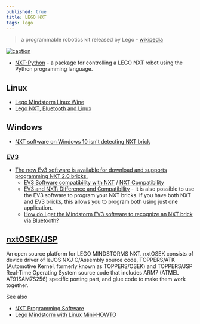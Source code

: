 ```yaml
---
published: true
title: LEGO NXT
tags: lego
---
```

> a programmable robotics kit released by Lego - [wikipedia](https://en.wikipedia.org/wiki/Lego_Mindstorms_NXT)

[![caption](http://robotsquare.com/wp-content/uploads/2013/07/rcxnxtev3-550x198.jpg)](http://robotsquare.com/2013/07/16/ev3-nxt-compatibility/)

- [NXT-Python](https://github.com/schodet/nxt-python) - a package for controlling a LEGO NXT robot using the Python programming language.

## Linux
- [Lego Mindstorm Linux Wine](https://visitawinery.info/l-wine/lego-mindstorm-linux-wine.html)
- [Lego NXT, Bluetooth and Linux](https://www.cs.uleth.ca/~benkoczi/3720/data/NXT_Bluetooth_handout-jeremy.pdf)


## Windows
- [NXT software on Windows 10 isn't detecting NXT brick](https://bricks.stackexchange.com/questions/14831/nxt-software-on-windows-10-isnt-detecting-nxt-brick)

### [EV3](https://education.lego.com/en-us/downloads/mindstorms-ev3/software)
- [The new Ev3 software is available for download and supports programming NXT 2.0 bricks.](https://superuser.com/questions/364864/is-it-possible-to-run-nxt-g-software-under-linux-using-wine/640969#640969)
	- [EV3 Software compatibility with NXT](http://www.legoengineering.com/ev3-software-compatibility-with-nxt/) / [NXT Compatibility](https://education.lego.com/en-us/product-resources/mindstorms-ev3/troubleshooting/faqs)
    - [EV3 and NXT: Difference and Compatibility](http://robotsquare.com/2013/07/16/ev3-nxt-compatibility/) - It is also possible to use the EV3 software to program your NXT bricks. If you have both NXT and EV3 bricks, this allows you to program both using just one application.
    - [How do I get the Mindstorm EV3 software to recognize an NXT brick via Bluetooth?](https://bricks.stackexchange.com/questions/4523/how-do-i-get-the-mindstorm-ev3-software-to-recognize-an-nxt-brick-via-bluetooth)

## [nxtOSEK/JSP](http://lejos-osek.sourceforge.net/)
An open source platform for LEGO MINDSTORMS NXT. nxtOSEK consists of device driver of leJOS NXJ C/Assembly source code, TOPPERS/ATK (Automotive Kernel, formerly known as TOPPERS/OSEK) and TOPPERS/JSP Real-Time Operating System source code that includes ARM7 (ATMEL AT91SAM7S256) specific porting part, and glue code to make them work together. 


See also
- [NXT Programming Software](http://www.teamhassenplug.org/NXT/NXTSoftware.html)
- [Lego Mindstorm with Linux Mini-HOWTO](https://tldp.org/HOWTO/Lego/)

